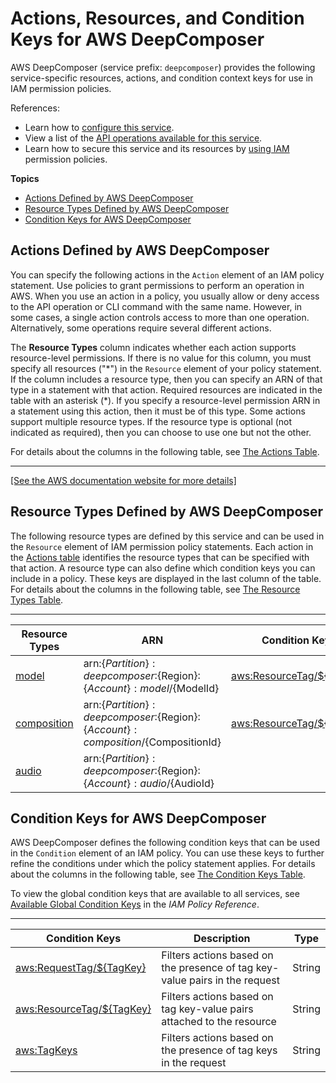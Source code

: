 # Actions, Resources, and Condition Keys for AWS DeepComposer<a name="list_awsdeepcomposer"></a>

AWS DeepComposer \(service prefix: `deepcomposer`\) provides the following service\-specific resources, actions, and condition context keys for use in IAM permission policies\.

References:
+ Learn how to [configure this service](https://docs.aws.amazon.com/latest/devguide/get-started.html)\.
+ View a list of the [API operations available for this service](https://docs.aws.amazon.com/latest/devguide/get-started.html)\.
+ Learn how to secure this service and its resources by [using IAM](https://docs.aws.amazon.com/latest/devguide/get-started.html) permission policies\.

**Topics**
+ [Actions Defined by AWS DeepComposer](#awsdeepcomposer-actions-as-permissions)
+ [Resource Types Defined by AWS DeepComposer](#awsdeepcomposer-resources-for-iam-policies)
+ [Condition Keys for AWS DeepComposer](#awsdeepcomposer-policy-keys)

## Actions Defined by AWS DeepComposer<a name="awsdeepcomposer-actions-as-permissions"></a>

You can specify the following actions in the `Action` element of an IAM policy statement\. Use policies to grant permissions to perform an operation in AWS\. When you use an action in a policy, you usually allow or deny access to the API operation or CLI command with the same name\. However, in some cases, a single action controls access to more than one operation\. Alternatively, some operations require several different actions\.

The **Resource Types** column indicates whether each action supports resource\-level permissions\. If there is no value for this column, you must specify all resources \("\*"\) in the `Resource` element of your policy statement\. If the column includes a resource type, then you can specify an ARN of that type in a statement with that action\. Required resources are indicated in the table with an asterisk \(\*\)\. If you specify a resource\-level permission ARN in a statement using this action, then it must be of this type\. Some actions support multiple resource types\. If the resource type is optional \(not indicated as required\), then you can choose to use one but not the other\.

For details about the columns in the following table, see [The Actions Table](reference_policies_actions-resources-contextkeys.md#actions_table)\.


****  
[\[See the AWS documentation website for more details\]](http://docs.aws.amazon.com/IAM/latest/UserGuide/list_awsdeepcomposer.html)

## Resource Types Defined by AWS DeepComposer<a name="awsdeepcomposer-resources-for-iam-policies"></a>

The following resource types are defined by this service and can be used in the `Resource` element of IAM permission policy statements\. Each action in the [Actions table](#awsdeepcomposer-actions-as-permissions) identifies the resource types that can be specified with that action\. A resource type can also define which condition keys you can include in a policy\. These keys are displayed in the last column of the table\. For details about the columns in the following table, see [The Resource Types Table](reference_policies_actions-resources-contextkeys.md#resources_table)\.


****  

| Resource Types | ARN | Condition Keys | 
| --- | --- | --- | 
|   [ model ](https://docs.aws.amazon.com/latest/devguide/get-started.htmlget-started-train-custom-model.html)  |  arn:$\{Partition\}:deepcomposer:$\{Region\}:$\{Account\}:model/$\{ModelId\}  |   [ aws:ResourceTag/$\{TagKey\} ](#awsdeepcomposer-aws_ResourceTag___TagKey_)   | 
|   [ composition ](https://docs.aws.amazon.com/latest/devguide/get-started.htmlget-started-compose-with-trained-model.html)  |  arn:$\{Partition\}:deepcomposer:$\{Region\}:$\{Account\}:composition/$\{CompositionId\}  |   [ aws:ResourceTag/$\{TagKey\} ](#awsdeepcomposer-aws_ResourceTag___TagKey_)   | 
|   [ audio ](https://docs.aws.amazon.com/latest/devguide/get-started.htmlget-started-compose-with-trained-model.html)  |  arn:$\{Partition\}:deepcomposer:$\{Region\}:$\{Account\}:audio/$\{AudioId\}  |  | 

## Condition Keys for AWS DeepComposer<a name="awsdeepcomposer-policy-keys"></a>

AWS DeepComposer defines the following condition keys that can be used in the `Condition` element of an IAM policy\. You can use these keys to further refine the conditions under which the policy statement applies\. For details about the columns in the following table, see [The Condition Keys Table](reference_policies_actions-resources-contextkeys.md#context_keys_table)\.

To view the global condition keys that are available to all services, see [Available Global Condition Keys](reference_policies_condition-keys.html#AvailableKeys) in the *IAM Policy Reference*\.


****  

| Condition Keys | Description | Type | 
| --- | --- | --- | 
|   [ aws:RequestTag/$\{TagKey\} ](https://docs.aws.amazon.com/IAM/latest/UserGuide/reference_policies_condition-keys.html#condition-keys-requesttag)  | Filters actions based on the presence of tag key\-value pairs in the request | String | 
|   [ aws:ResourceTag/$\{TagKey\} ](https://docs.aws.amazon.com/IAM/latest/UserGuide/reference_policies_condition-keys.html#condition-keys-resourcetag)  | Filters actions based on tag key\-value pairs attached to the resource | String | 
|   [ aws:TagKeys ](https://docs.aws.amazon.com/IAM/latest/UserGuide/reference_policies_condition-keys.html#condition-keys-tagkeys)  | Filters actions based on the presence of tag keys in the request | String | 